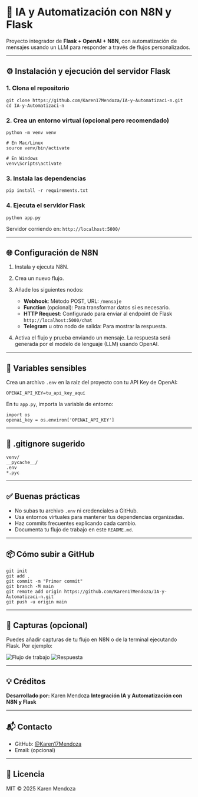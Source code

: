 # 🤖 IA y Automatización con N8N y Flask

Proyecto integrador de **Flask + OpenAI + N8N**, con automatización de mensajes usando un LLM para responder a través de flujos personalizados.

---

## ⚙️ Instalación y ejecución del servidor Flask

### 1. Clona el repositorio

```
git clone https://github.com/Karen17Mendoza/IA-y-Automatizaci-n.git
cd IA-y-Automatizaci-n
````

### 2. Crea un entorno virtual (opcional pero recomendado)

```
python -m venv venv

# En Mac/Linux
source venv/bin/activate

# En Windows
venv\Scripts\activate
```

### 3. Instala las dependencias

```
pip install -r requirements.txt
```

### 4. Ejecuta el servidor Flask

```
python app.py
```

Servidor corriendo en: `http://localhost:5000/`

---

## 🌐 Configuración de N8N

1. Instala y ejecuta N8N.
2. Crea un nuevo flujo.
3. Añade los siguientes nodos:

   * **Webhook**: Método POST, URL: `/mensaje`
   * **Function** (opcional): Para transformar datos si es necesario.
   * **HTTP Request**: Configurado para enviar al endpoint de Flask `http://localhost:5000/chat`
   * **Telegram** u otro nodo de salida: Para mostrar la respuesta.
4. Activa el flujo y prueba enviando un mensaje.
   La respuesta será generada por el modelo de lenguaje (LLM) usando OpenAI.

---

## 🔐 Variables sensibles

Crea un archivo `.env` en la raíz del proyecto con tu API Key de OpenAI:

```
OPENAI_API_KEY=tu_api_key_aquí
```

En tu `app.py`, importa la variable de entorno:

```
import os
openai_key = os.environ['OPENAI_API_KEY']
```

---

## 📝 .gitignore sugerido

```
venv/
__pycache__/
.env
*.pyc
```

---

## ✅ Buenas prácticas

* No subas tu archivo `.env` ni credenciales a GitHub.
* Usa entornos virtuales para mantener tus dependencias organizadas.
* Haz commits frecuentes explicando cada cambio.
* Documenta tu flujo de trabajo en este `README.md`.

---

## 📦 Cómo subir a GitHub

```
git init
git add .
git commit -m "Primer commit"
git branch -M main
git remote add origin https://github.com/Karen17Mendoza/IA-y-Automatizaci-n.git
git push -u origin main
```

---

## 📸 Capturas (opcional)

Puedes añadir capturas de tu flujo en N8N o de la terminal ejecutando Flask.
Por ejemplo:

![Flujo de trabajo ](/Imagenes/Imagen1.png)
![Respuesta ](/Imagenes/imagen2.png)



---

## 💡 Créditos


**Desarrollado por:** Karen Mendoza
**Integración IA y Automatización con N8N y Flask**

---

## 📬 Contacto

* GitHub: [@Karen17Mendoza](https://github.com/Karen17Mendoza)
* Email: (opcional)

---

## 🏁 Licencia

MIT © 2025 Karen Mendoza

```


